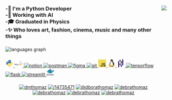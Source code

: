<h1 align="center"></h1>

###

<div>
  <img align="right" height="400" src="https://64.media.tumblr.com/993256fb91609ad0c5fe5bed4dc9fcfe/595ef82b863b505d-f1/s400x600/f56f8daa9e0090d6e30237a35232809734d8bc09.gifv"  />
  <h3 align="left">-🐍 I'm a Python Developer<br>-🤖 Working with AI<br>-🎓 Graduated in Physics<br>-✨ Who loves art, fashion, cinema, music and many other things </h3>  
</div>

###                                                                               

<div align="left">
  <img src="https://github-readme-stats.vercel.app/api/top-langs?username=debthomaz&layout=compact&theme=dracula" height="170" alt="languages graph"  />
</div>

###

<p align="left"> 
  <a href="https://www.python.org" target="_blank" rel="noreferrer"> <img src="https://raw.githubusercontent.com/devicons/devicon/master/icons/python/python-original.svg" alt="python" width="25" height="25"/> </a> 
  <a href="https://www.mysql.com/" target="_blank" rel="noreferrer"> <img src="https://raw.githubusercontent.com/devicons/devicon/master/icons/mysql/mysql-original-wordmark.svg" alt="mysql" width="25" height="25"/> </a> 
  <a href="https://www.notion.com/" target="_blank" rel="noreferrer"> <img src="https://seeklogo.com/images/N/notion-icon-logo-D1D5998962-seeklogo.com.png" alt="notion" width="25" height="25"/> </a> 
  <a href="https://postman.com" target="_blank" rel="noreferrer"> <img src="https://www.vectorlogo.zone/logos/getpostman/getpostman-icon.svg" alt="postman" width="25" height="25"/> </a> 
  <a href="https://www.figma.com/" target="_blank" rel="noreferrer"> <img src="https://www.vectorlogo.zone/logos/figma/figma-icon.svg" alt="figma" width="25" height="25"/> </a> 
  <a href="https://git-scm.com/" target="_blank" rel="noreferrer"> <img src="https://www.vectorlogo.zone/logos/git-scm/git-scm-icon.svg" alt="git" width="25" height="25"/> </a> 
  <a href="https://developer.mozilla.org/en-US/docs/Web/JavaScript" target="_blank" rel="noreferrer"> <img src="https://raw.githubusercontent.com/devicons/devicon/master/icons/javascript/javascript-original.svg" alt="javascript" width="25" height="25"/> </a> 
  <a href="https://www.linux.org/" target="_blank" rel="noreferrer"> <img src="https://raw.githubusercontent.com/devicons/devicon/master/icons/linux/linux-original.svg" alt="linux" width="25" height="25"/> </a> 
  <a href="https://pandas.pydata.org/" target="_blank" rel="noreferrer"> <img src="https://raw.githubusercontent.com/devicons/devicon/2ae2a900d2f041da66e950e4d48052658d850630/icons/pandas/pandas-original.svg" alt="pandas" width="25" height="25"/> </a> 
  <a href="https://www.tensorflow.org" target="_blank" rel="noreferrer"> <img src="https://www.vectorlogo.zone/logos/tensorflow/tensorflow-icon.svg" alt="tensorflow" width="25" height="25"/> </a> 
  <a href="https://flask.palletsprojects.com/" target="_blank" rel="noreferrer"> <img src="https://www.vectorlogo.zone/logos/pocoo_flask/pocoo_flask-icon.svg" alt="flask" width="25" height="25"/> </a> 
  <a href="https://streamlit.io/" target="_blank" rel="noreferrer"> <img src="https://seeklogo.com/images/S/streamlit-logo-1A3B208AE4-seeklogo.com.png" alt="streamlit" width="25" height="15"/> </a> 
  <a href="https://www.docker.com/" target="_blank" rel="noreferrer"> <img src="https://raw.githubusercontent.com/devicons/devicon/master/icons/docker/docker-original-wordmark.svg" alt="docker" width="25" height="25"/> </a>
</p>

###

<p align="center">
  <a href="https://linkedin.com/in/dmthomaz" target="blank"><img src="https://img.shields.io/badge/LinkedIn-0077B5?style=for-the-badge&logo=linkedin&logoColor=white" alt="dmthomaz" height="30" width="110" /></a>
  <a href="https://stackoverflow.com/users/14735471/débora-thomaz" target="blank"><img src="https://img.shields.io/badge/Stack_Overflow-FE7A16?style=for-the-badge&logo=stack-overflow&logoColor=white" alt="/14735471" height="30" width="150" /></a>
  <a href="https://medium.com/@dborathomaz" target="blank"><img src="https://img.shields.io/badge/Medium-12100E?style=for-the-badge&logo=medium&logoColor=white" alt="@dborathomaz" height="30" width="100" /></a>
  <a href="https://instagram.com/debrathomaz" target="blank"><img src="https://img.shields.io/badge/Instagram-E4405F?style=for-the-badge&logo=instagram&logoColor=white" alt="debrathomaz" height="30" width="110" /></a>
  <a href="https://t.me/debrathomaz" target="blank"><img src="https://img.shields.io/badge/Telegram-2CA5E0?style=for-the-badge&logo=telegram&logoColor=white" alt="debrathomaz" height="30" width="100" /></a>
  <a href="https://discord.com" target="blank"><img src="https://img.shields.io/badge/Discord-7289DA?style=for-the-badge&logo=discord&logoColor=white" alt="debrathomaz" height="30" width="100" /></a>
  <a href="https://twitter.com/debrathomaz" target="blank"><img src="https://img.shields.io/badge/X-000000?style=for-the-badge&logo=x&logoColor=white" alt="debrathomaz" height="30" width="40" /></a>
</p>
